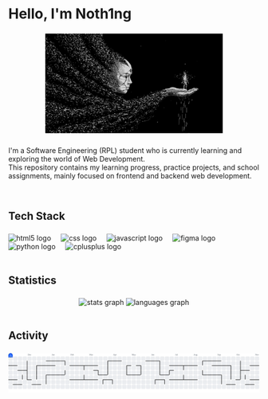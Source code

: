 <h1 align="left">Hello, I'm Noth1ng</h1>

###

<div align="center">
  <img height="200" src="/dark.gif" alt="gif" />
</div>

###

<p align="left">I'm a Software Engineering (RPL) student who is currently learning and exploring the world of Web Development.  <br>This repository contains my learning progress, practice projects, and school assignments, mainly focused on frontend and backend web development.</p>
<br>

###

<h2 align="left">Tech Stack</h2>

###

<div align="left">
  <img src="https://cdn.jsdelivr.net/gh/devicons/devicon/icons/html5/html5-original.svg" height="35" alt="html5 logo"  />
  <img width="12" />
  <img src="https://cdn.jsdelivr.net/gh/devicons/devicon/icons/css3/css3-original.svg" height="35" alt="css logo"  />
  <img width="12" />
  <img src="https://cdn.jsdelivr.net/gh/devicons/devicon/icons/javascript/javascript-original.svg" height="35" alt="javascript logo"  />
  <img width="12" />
  <img src="https://cdn.jsdelivr.net/gh/devicons/devicon/icons/figma/figma-original.svg" height="35" alt="figma logo"  />
  <img width="12" />
  <img src="https://cdn.jsdelivr.net/gh/devicons/devicon/icons/python/python-original.svg" height="40" alt="python logo"  />
  <img width="12" />
  <img src="https://cdn.jsdelivr.net/gh/devicons/devicon/icons/cplusplus/cplusplus-original.svg" height="40" alt="cplusplus logo"  />
</div>
<br>

###

<h2 align="left">Statistics</h2>

###

<div align="center">
  <img src="https://github-readme-stats.vercel.app/api?username=tegarpermanaputra21-sudo&hide_title=false&hide_rank=false&show_icons=true&include_all_commits=true&count_private=true&disable_animations=false&theme=dark&locale=en&hide_border=false&order=1" height="150" alt="stats graph"  />
  <img src="https://github-readme-stats.vercel.app/api/top-langs?username=tegarpermanaputra21-sudo&locale=en&hide_title=false&layout=compact&card_width=320&langs_count=5&theme=dark&hide_border=false&order=2" height="150" alt="languages graph"  />
</div>
<br>

###

<h2 align="left">Activity</h2>

###

<picture>
  <source media="(prefers-color-scheme: dark)" srcset="https://raw.githubusercontent.com/tegarpermanaputra21-sudo/tegarpermanaputra21-sudo/output/pacman-contribution-graph-dark.svg">
  <source media="(prefers-color-scheme: light)" srcset="https://raw.githubusercontent.com/tegarpermanaputra21-sudo/tegarpermanaputra21-sudo/output/pacman-contribution-graph.svg">
  <img alt="pacman contribution graph" src="https://raw.githubusercontent.com/tegarpermanaputra21-sudo/tegarpermanaputra21-sudo/output/pacman-contribution-graph.svg">
</picture>

###
